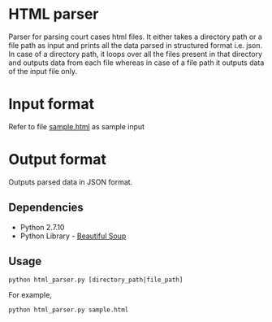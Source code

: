 # HTML parser

Parser for parsing court cases html files. It either takes a directory path or a file path as input and prints all the data parsed in structured format i.e. json. In case of a directory path, it loops over all the files present in that directory and outputs data from each file whereas in case of a file path it outputs data of the input file only.

# Input format
Refer to file [sample.html](https://github.com/Khusbu/html-parser/blob/master/sample.html) as sample input

# Output format
Outputs parsed data in JSON format.

## Dependencies

- Python 2.7.10
- Python Library - [Beautiful Soup](https://www.crummy.com/software/BeautifulSoup/bs4/doc/)

## Usage

```
python html_parser.py [directory_path|file_path]
```

For example,
```
python html_parser.py sample.html
```
